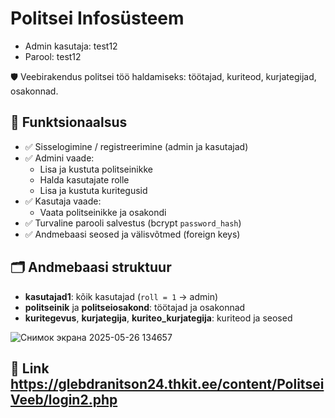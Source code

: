 # Politsei Infosüsteem

- Admin kasutaja: test12
- Parool: test12

🛡️ Veebirakendus politsei töö haldamiseks: töötajad, kuriteod, kurjategijad, osakonnad.

## 📌 Funktsionaalsus

- ✅ Sisselogimine / registreerimine (admin ja kasutajad)
- ✅ Admini vaade:
  - Lisa ja kustuta politseinikke
  - Halda kasutajate rolle
  - Lisa ja kustuta kuritegusid
- ✅ Kasutaja vaade:
  - Vaata politseinikke ja osakondi
- ✅ Turvaline parooli salvestus (bcrypt `password_hash`)
- ✅ Andmebaasi seosed ja välisvõtmed (foreign keys)

## 🗂 Andmebaasi struktuur

- **kasutajad1**: kõik kasutajad (`roll = 1` → admin)
- **politseinik** ja **politseiosakond**: töötajad ja osakonnad
- **kuritegevus**, **kurjategija**, **kuriteo_kurjategija**: kuriteod ja seosed

![Снимок экрана 2025-05-26 134657](https://github.com/user-attachments/assets/997b6817-7a5b-4c76-aa16-496b59ce82d4)

## 🔗 Link https://glebdranitson24.thkit.ee/content/PolitseiVeeb/login2.php
